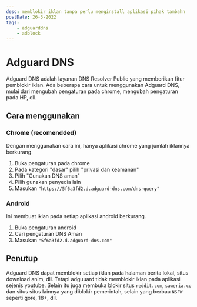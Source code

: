 ```yaml
---
desc: memblokir iklan tanpa perlu menginstall aplikasi pihak tambahn
postDate: 26-3-2022
tags:
    - adguarddns
    - adblock
---
```


# Adguard DNS

Adguard DNS adalah layanan DNS Resolver Public yang memberikan fitur pemblokir iklan.
Ada beberapa cara untuk menggunakan Adguard DNS, mulai dari mengubah pengaturan pada chrome, mengubah pengaturan pada HP, dll.

## Cara menggunakan

### Chrome (recomendded)

Dengan menggunakan cara ini, hanya aplikasi chrome yang jumlah iklannya berkurang.

1. Buka pengaturan pada chrome
2. Pada kategori "dasar" pilih "privasi dan keamanan"
3. Pilih "Gunakan DNS aman"
4. Pilih gunakan penyedia lain
5. Masukan `"https://5f6a3fd2.d.adguard-dns.com/dns-query"`

### Android

Ini membuat iklan pada setiap aplikasi android berkurang.

1. Buka pengaturan android
2. Cari pengaturan DNS Aman
3. Masukan `"5f6a3fd2.d.adguard-dns.com"`

## Penutup

Adguard DNS dapat memblokir setiap iklan pada halaman berita lokal, situs download anim, dll. Tetapi adguuard tidak memblokir iklan pada aplikasi sejenis youtube.
Selain itu juga membuka blokir situs `reddit.com`, `saweria.co` dan situs situs lainnya yang diblokir pemerintah, selain yang berbau `NSFW` seperti gore, 18+, dll.
